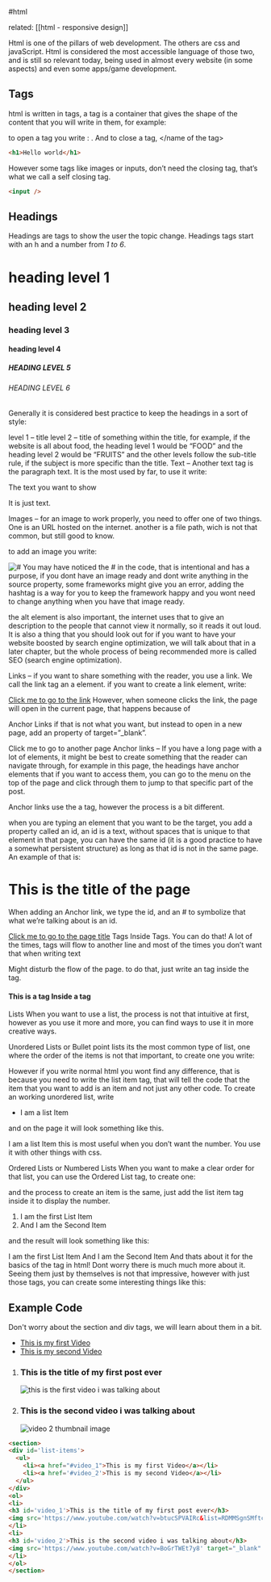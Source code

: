 #html 

related: [[html - responsive design]]

Html is one of the pillars of web development. The others are css and javaScript. Html is considered the most accessible language of those two, and is still so relevant today, being used in almost every website (in some aspects) and even some apps/game development.

## Tags

html is written in tags, a tag is a container that gives the shape of the content that you will write in them, for example:

to open a tag you write : <name of the tag>. And to close a tag, </name of the tag>
```html
<h1>Hello world</h1>
```
However some tags like images or inputs, don’t need the closing tag, that’s what we call a self closing tag.

```html
<input />
```

## Headings 

Headings are tags to show the user the topic change. Headings tags start with an h and a number from *1 to 6*.

<h1>heading level 1</h1>

<h2>heading level 2</h2>

<h3>heading level 3</h3>

<h4>heading level 4</h4>

<h5>HEADING LEVEL 5</h5>

<h6>HEADING LEVEL 6</h6>

Generally it is considered best practice to keep the headings in a sort of style:

level 1 – title
level 2 – title of something within the title, for example, if the website is all about food, the heading level 1 would be “FOOD” and the heading level 2 would be “FRUITS”
and the other levels follow the sub-title rule, if the subject is more specific than the title.
Text –
Another text tag is the paragraph text. It is the most used by far, to use it write:

<p>The text you want to show</p>
It is just text.

Images –
for an image to work properly, you need to offer one of two things. One is an URL hosted on the internet. another is a file path, wich is not that common, but still good to know.

to add an image you write:

<img src='#' alt="#" />
You may have noticed the # in the code, that is intentional and has a purpose, if you dont have an image ready and dont write anything in the source property, some frameworks might give you an error, adding the hashtag is a way for you to keep the framework happy and you wont need to change anything when you have that image ready.

the alt element is also important, the internet uses that to give an description to the people that cannot view it normally, so it reads it out loud. It is also a thing that you should look out for if you want to have your website boosted by search engine optimization, we will talk about that in a later chapter, but the whole process of being recommended more is called SEO (search engine optimization).

Links –
if you want to share something with the reader, you use a link. We call the link tag an a element. if you want to create a link element, write:

<a href="link here">Click me to go to the link</a>
However, when someone clicks the link, the page will open in the current page, that happens because of

Anchor Links
if that is not what you want, but instead to open in a new page, add an property of target=”_blank”.

Click me to go to another page
Anchor links –
If you have a long page with a lot of elements, it might be best to create something that the reader can navigate through, for example in this page, the headings have anchor elements that if you want to access them, you can go to the menu on the top of the page and click through them to jump to that specific part of the post.

Anchor links use the a tag, however the process is a bit different.

when you are typing an element that you want to be the target, you add a property called an id, an id is a text, without spaces that is unique to that element in that page, you can have the same id (it is a good practice to have a somewhat persistent structure) as long as that id is not in the same page. An example of that is:

<h1 id='page-title'>This is the title of the page</h1>
When adding an Anchor link, we type the id, and an # to symbolize that what we’re talking about is an id.

<a href='#page-title'>Click me to go to the page title</a>
Tags Inside Tags.
You can do that! A lot of the times, tags will flow to another line and most of the times you don’t want that when writing text

Might disturb the flow of the page.
to do that, just write an tag inside the tag.

<h4>This is a tag <a>Inside a tag</a></h4>
Lists
When you want to use a list, the process is not that intuitive at first, however as you use it more and more, you can find ways to use it in more creative ways.

Unordered Lists or Bullet point lists
its the most common type of list, one where the order of the items is not that important, to create one you write:

<ul></ul>
However if you write normal html you wont find any difference, that is because you need to write the list item tag, that will tell the code that the item that you want to add is an item and not just any other code. To create an working unordered list, write

<ul>
   <li>I am a list Item</li>
</ul>
and on the page it will look something like this.

I am a list Item
this is most useful when you don’t want the number. You use it with other things with css.

Ordered Lists or Numbered Lists
When you want to make a clear order for that list, you can use the Ordered List tag, to create one:

<ol></ol>
and the process to create an item is the same, just add the list item tag inside it to display the number.

<ol>
    <li>I am the first List Item</li>
    <li>And I am the Second Item</li>
</ol>
and the result will look something like this:

I am the first List Item
And I am the Second Item
And thats about it for the basics of the tag in html! Dont worry there is much much more about it. Seeing them just by themselves is not that impressive, however with just those tags, you can create some interesting things like this:

## Example Code

Don't worry about the section and div tags, we will learn about them in a bit.

<section>
<div id='list-items'>
  <ul>
    <li><a href="#video_1">This is my first Video</a></li>
    <li><a href='#video_2'>This is my second Video</a></li>
  </ul>
</div>
<ol>
<li>
<h3 id='video_1'>This is the title of my first post ever</h3>
<img src='https://www.youtube.com/watch?v=btucSPVAIRc&list=RDMMSgnSMftcFN0&index=12' alt='this is the first video i was talking about' target="_blank" />
</li>
<li>
<h3 id='video_2'>This is the second video i was talking about</h3>
<img src='https://www.youtube.com/watch?v=BoGrTWEt7y8' target="_blank" alt='video 2 thumbnail image' />
</li>
</ol>
</section>

```html
<section>
<div id='list-items'>
  <ul>
    <li><a href="#video_1">This is my first Video</a></li>
    <li><a href='#video_2'>This is my second Video</a></li>
  </ul>
</div>
<ol>
<li>
<h3 id='video_1'>This is the title of my first post ever</h3>
<img src='https://www.youtube.com/watch?v=btucSPVAIRc&list=RDMMSgnSMftcFN0&index=12' alt='this is the first video i was talking about' target="_blank" />
</li>
<li>
<h3 id='video_2'>This is the second video i was talking about</h3>
<img src='https://www.youtube.com/watch?v=BoGrTWEt7y8' target="_blank" alt='video 2 thumbnail image' />
</li>
</ol>
</section>
```